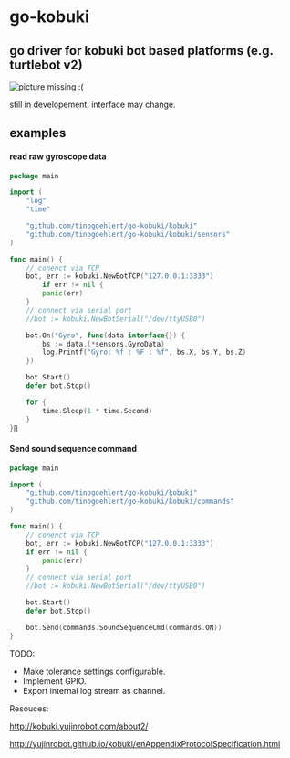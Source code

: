 # go-kobuki

## go driver for kobuki bot based platforms (e.g. turtlebot v2)

![picture missing :(](https://github.com/adam-p/markdown-here/raw/master/resources/kobuki.webp "Kobuki Bot")


still in developement, interface may change.


## examples

#### read raw gyroscope data
```go
package main

import (
	"log"
	"time"

	"github.com/tinogoehlert/go-kobuki/kobuki"
	"github.com/tinogoehlert/go-kobuki/kobuki/sensors"
)

func main() {
	// conenct via TCP
    bot, err := kobuki.NewBotTCP("127.0.0.1:3333")
        if err != nil {
        panic(err)
    }
    // connect via serial port
    //bot := kobuki.NewBotSerial("/dev/ttyUSB0")

	bot.On("Gyro", func(data interface{}) {
		bs := data.(*sensors.GyroData)
		log.Printf("Gyro: %f : %F : %f", bs.X, bs.Y, bs.Z)
	})

	bot.Start()
	defer bot.Stop()

	for {
		time.Sleep(1 * time.Second)
	}
}∏
```

#### Send sound sequence command

```go
package main

import (
	"github.com/tinogoehlert/go-kobuki/kobuki"
	"github.com/tinogoehlert/go-kobuki/kobuki/commands"
)

func main() {
	// conenct via TCP
    bot, err := kobuki.NewBotTCP("127.0.0.1:3333")
    if err != nil {
        panic(err)
    }
    // connect via serial port
    //bot := kobuki.NewBotSerial("/dev/ttyUSB0")

	bot.Start()
	defer bot.Stop()

	bot.Send(commands.SoundSequenceCmd(commands.ON))
}
```

TODO:

- Make tolerance settings configurable.
- Implement GPIO.
- Export internal log stream as channel.

Resouces:

http://kobuki.yujinrobot.com/about2/

http://yujinrobot.github.io/kobuki/enAppendixProtocolSpecification.html

